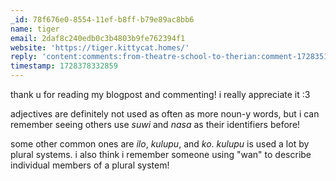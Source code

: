 ```yaml
---
_id: 78f676e0-8554-11ef-b8ff-b79e89ac8bb6
name: tiger
email: 2daf8c240edb0c3b4803b9fe762394f1
website: 'https://tiger.kittycat.homes/'
reply: 'content:comments:from-theatre-school-to-therian:comment-1728351957645.md'
timestamp: 1728378332859
---
```

thank u for reading my blogpost and commenting! i really appreciate it :3  

adjectives are definitely not used as often as more noun-y words, but i can remember seeing others use *suwi* and *nasa* as their identifiers before!

some other common ones are *ilo*, *kulupu*, and *ko*. *kulupu* is used a lot by plural systems. i also think i remember someone using "wan" to describe individual members of a plural system!
